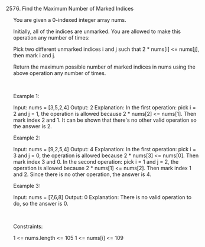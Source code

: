 2576. Find the Maximum Number of Marked Indices

You are given a 0-indexed integer array nums.

Initially, all of the indices are unmarked. You are allowed to make this operation any number of times:

Pick two different unmarked indices i and j such that 2 * nums[i] <= nums[j], then mark i and j.

Return the maximum possible number of marked indices in nums using the above operation any number of times.

 

Example 1:

Input: nums = [3,5,2,4]
Output: 2
Explanation: In the first operation: pick i = 2 and j = 1, the operation is allowed because 2 * nums[2] <= nums[1]. Then mark index 2 and 1.
It can be shown that there's no other valid operation so the answer is 2.


Example 2:

Input: nums = [9,2,5,4]
Output: 4
Explanation: In the first operation: pick i = 3 and j = 0, the operation is allowed because 2 * nums[3] <= nums[0]. Then mark index 3 and 0.
In the second operation: pick i = 1 and j = 2, the operation is allowed because 2 * nums[1] <= nums[2]. Then mark index 1 and 2.
Since there is no other operation, the answer is 4.


Example 3:

Input: nums = [7,6,8]
Output: 0
Explanation: There is no valid operation to do, so the answer is 0.



 

Constraints:

1 <= nums.length <= 105
1 <= nums[i] <= 109

 